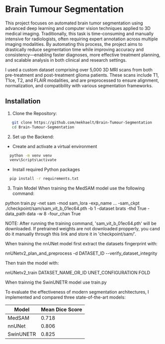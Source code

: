 # Brain Tumour Segmentation

This project focuses on automated brain tumor segmentation using advanced deep learning and computer vision techniques applied to 3D medical imaging. Traditionally, this task is time-consuming and manually intensive for radiologists, often requiring expert annotation across multiple imaging modalities. By automating this process, the project aims to drastically reduce segmentation time while improving accuracy and consistency—enabling faster diagnoses, more effective treatment planning, and scalable analysis in both clinical and research settings.

I used a custom dataset comprising over 5,000 3D MRI scans from both pre-treatment and post-treatment glioma patients. These scans include T1, T1ce, T2, and FLAIR modalities, and are preprocessed to ensure alignment, normalization, and compatibility with various segmentation frameworks.

## Installation

1. Clone the Repository:
```bash
   git clone https://github.com/mekhaelt/Brain-Tumour-Segmentation
   cd Brain-Tumour-Segmentation
```
2. Set up the Backend:
- Create and activate a virtual environment
```bash
  python -m venv venv
  venv\Scripts\activate
```
- Install required Python packages
```bash
  pip install -r requirements.txt
```
3. Train Model
When training the MedSAM model use the following command:

python train.py -net sam -mod sam_lora -exp_name ... -sam_ckpt ./checkpoint/sam/sam_vit_b_01ec64.pth -b 1 -dataset brats -thd True  -data_path data -w 8 -four_chan True 

NOTE: After running the training command, 'sam_vit_b_01ec64.pth' will be downloaded. If pretrained weights are not downloaded propperly, you cand do it manually through this link and store it in 'checkpoint/sam/'.

When training the nnUNet model first extract the datasets fingerprint with:

nnUNetv2_plan_and_preprocess -d DATASET_ID --verify_dataset_integrity

Then train the model with:

nnUNetv2_train DATASET_NAME_OR_ID UNET_CONFIGURATION FOLD

When trainnig the SwinUNETR model use train.py




To evaluate the effectiveness of modern segmentation architectures, I implemented and compared three state-of-the-art models:


| Model     | Mean Dice Score |
| --------- | --------------- |
| MedSAM    | 0.718           |
| nnUNet    | 0.806           |
| SwinUNETR | 0.825           |

